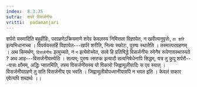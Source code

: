 ```yaml
---
index:  8.3.35
sutra:  शपरे विसर्जनीयः
vritti:  padamanjari
---
```


शर्परो यस्मादिति बहुव्रीहिः, परग्रहणेऽक्रियमाणे शरेव केवलस्य निमित्तता विज्ञायेत, न खरीत्यनुवृत्तेः, `वा शरि` इत्यभिधानाच्च । विपर्ययस्तर्हि विज्ञायेत---खर्परे शरीति, नित्यः स्फोटः, पुरुषः स्थातेति । तस्मात्परग्रहणम् ।
अथ किमर्थण्, `विसर्जनीयः` इत्युच्यते, न `न` इत्येवोच्येत, सत्वे हि प्रतिषिद्धे विसर्जनीयः स्वेनैव रूपेणावस्थास्यते ? अथ आह---विसर्जनीयस्येति । सत्यम्; पुरुषः त्सरुक इत्यादौ सत्वनिषेधेनापि सिद्धम्, यत्र तु कुपू शर्परौ---वासः क्षौमम्, अद्धिः प्सातमिति, तस्य विसर्जनीयस्य यो विकारो जिह्वामूलीयादिः स एव स्यात् । विसर्जनीयग्रहणे तु सति विसर्जनीय एव भवति । जिह्वामूलीयोपध्मानीयावपि न भवत इति । केवलं सकार एवेत्यपि शब्दार्थः ।।
